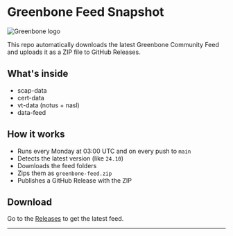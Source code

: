 # Greenbone Feed Snapshot

![Greenbone logo](https://www.greenbone.net/wp-content/uploads/Gb_New-logo_horizontal_head.png)

This repo automatically downloads the latest Greenbone Community Feed and uploads it as a ZIP file to GitHub Releases.

## What's inside

- scap-data
- cert-data
- vt-data (notus + nasl)
- data-feed

## How it works

- Runs every Monday at 03:00 UTC and on every push to `main`
- Detects the latest version (like `24.10`)
- Downloads the feed folders
- Zips them as `greenbone-feed.zip`
- Publishes a GitHub Release with the ZIP

## Download

Go to the [Releases](https://github.com/YOUR_USERNAME/YOUR_REPO/releases) to get the latest feed.

---